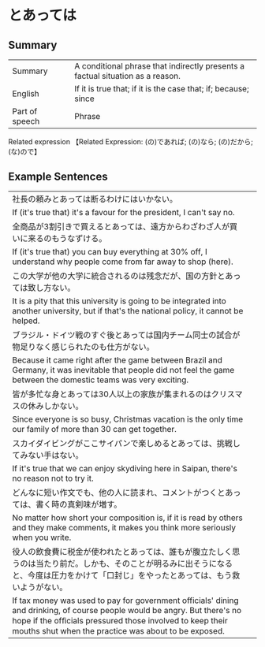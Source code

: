 # とあっては

## Summary

<table><tr>   <td>Summary<td>   <td>A conditional phrase that indirectly presents a factual situation as a reason.</td><tr><tr>   <td>English<td>   <td>If it is true that; if it is the case that; if; because; since</td><tr><tr>   <td>Part of speech<td>   <td>Phrase</td><tr></table><tr>   <td>Related expression<td>   <td>【Related Expression: (の)であれば; (の)なら; (の)だから; (な)ので】</td><tr></table></table>

## Example Sentences

<table><tr><td>社長の頼みとあっては断るわけにはいかない。<td><tr><tr><td>If (it's true that) it's a favour for the president, I can't say no.<td><tr><tr><td>全商品が3割引きで買えるとあっては、遠方からわざわざ人が買いに来るのもうなずける。<td><tr><tr><td>If (it's true that) you can buy everything at 30% off, I understand why people come from far away to shop (here).<td><tr><tr><td>この大学が他の大学に統合されるのは残念だが、国の方針とあっては致し方ない。<td><tr><tr><td>It is a pity that this university is going to be integrated into another university, but if that's the national policy, it cannot be helped.<td><tr><tr><td>ブラジル・ドイツ戦のすぐ後とあっては国内チーム同士の試合が物足りなく感じられたのも仕方がない。<td><tr><tr><td>Because it came right after the game between Brazil and Germany, it was inevitable that people did not feel the game between the domestic teams was very exciting.<td><tr><tr><td>皆が多忙な身とあっては30人以上の家族が集まれるのはクリスマスの休みしかない。<td><tr><tr><td>Since everyone is so busy, Christmas vacation is the only time our family of more than 30 can get together.<td><tr><tr><td>スカイダイビングがここサイパンで楽しめるとあっては、挑戦してみない手はない。<td><tr><tr><td>If it's true that we can enjoy skydiving here in Saipan, there's no reason not to try it.<td><tr><tr><td>どんなに短い作文でも、他の人に読まれ、コメントがつくとあっては、書く時の真剣味が増す。<td><tr><tr><td>No matter how short your composition is, if it is read by others and they make comments, it makes you think more seriously when you write.<td><tr><tr><td>役人の飲食費に税金が使われたとあっては、誰もが腹立たしく思うのは当たり前だ。しかも、そのことが明るみに出そうになると、今度は圧力をかけて「口封じ」をやったとあっては、もう救いようがない。<td><tr><tr><td>If tax money was used to pay for government officials' dining and drinking, of course people would be angry. But there's no hope if the ofﬁcials pressured those involved to keep their mouths shut when the practice was about to be exposed.<td><tr></table>

